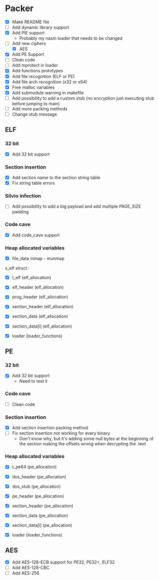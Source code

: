 
# Packer
- [x] Make README file
- [ ] Add dynamic library support
- [x] Add PIE support
    - Probably my nasm loader that needs to be changed
- [ ] Add new ciphers
    - [x] AES
- [x] Add PE Support
- [ ] Clean code
- [ ] Add mprotect in loader
- [x] Add functions prototypes
- [x] Add file recognition (ELF or PE)
- [x] Add file arch recognition (x32 or x64) 
- [x] Free malloc variables
- [x] Add submodule warning in makefile
- [ ] Add possibility to add a custom stub (no encryption just executing stub before jumping to main)
- [ ] Add more packing methods
- [ ] Change stub message

## ELF

### 32 bit
- [x] Add 32 bit support

### Section insertion
- [x] Add section name to the section string table
- [x] Fix string table errors

### Silvio infection
- [ ] Add possibility to add a big payload and add multiple PAGE_SIZE padding

### Code cave
- [x] Add code_cave support

### Heap allocated variables
- [x] file_data mmap - munmap

s_elf struct :

- [x] t_elf (elf_allocation)
- [x] elf_header (elf_allocation)
- [x] prog_header (elf_allocation)
- [x] section_header (elf_allocation)
- [x] section_data  (elf_allocation)
- [x] section_data\[i\] (elf_allocation)

- [x] loader (loader_functions)

## PE

### 32 bit
- [x] Add 32 bit support
    - Need to test it

### Code cave
- [ ] Clean code

### Section insertion
- [x] Add section insertion packing method
- [ ] Fix section insertion not working for every binary
    - Don't know why, but it's adding some null bytes at the beginning of the section making the offsets wrong when decrypting the .text

### Heap allocated variables

- [x] t_pe64 (pe_allocation)
- [x] dos_header (pe_allocation)
- [x] dos_stub (pe_allocation)
- [x] pe_header (pe_allocation)
- [x] section_header (pe_allocation)
- [x] section_data (pe_allocation)
- [x] section_data\[i\] (pe_allocation)

- [x] loader (loader_functions)

## AES

- [x] Add AES-128-ECB support for PE32, PE32+, ELF32
- [ ] Add AES-128-CBC
- [ ] Add AES-256
